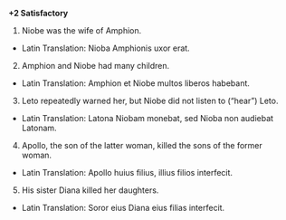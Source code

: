 **+2 Satisfactory**

1. Niobe was the wife of Amphion.
- Latin Translation: Nioba Amphionis uxor erat.

2. Amphion and Niobe had many children.
- Latin Translation: Amphion et Niobe multos liberos habebant.

3. Leto repeatedly warned her, but Niobe did not listen to (“hear”) Leto.
- Latin Translation: Latona Niobam monebat, sed Nioba non audiebat Latonam.

4. Apollo, the son of the latter woman, killed the sons of the former woman.
- Latin Translation: Apollo huius filius, illius filios interfecit.

5. His sister Diana killed her daughters.
- Latin Translation: Soror eius Diana eius filias interfecit.

